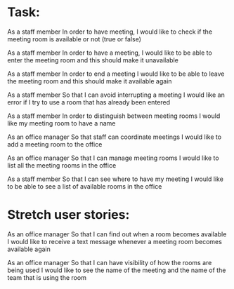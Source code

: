 # Task:

As a staff member
In order to have meeting,
I would like to check if the meeting room is available or not (true or false)


As a staff member
In order to have a meeting,
I would like to be able to enter the meeting room and this should make it unavailable


As a staff member
In order to end a meeting
I would like to be able to leave the meeting room and this should make it available again


As a staff member
So that I can avoid interrupting a meeting
I would like an error if I try to use a room that has already been entered


As a staff member
In order to distinguish between meeting rooms
I would like my meeting room to have a name


As an office manager
So that staff can coordinate meetings
I would like to add a meeting room to the office


As an office manager
So that I can manage meeting rooms
I would like to list all the meeting rooms in the office


As a staff member
So that I can see where to have my meeting
I would like to be able to see a list of available rooms in the office



# Stretch user stories:

As an office manager
So that I can find out when a room becomes available
I would like to receive a text message whenever a meeting room becomes available again


As an office manager
So that I can have visibility of how the rooms are being used
I would like to see the name of the meeting and the name of the team that is using the room